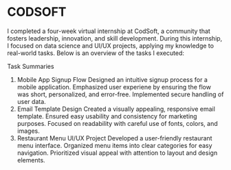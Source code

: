 # CODSOFT
I completed a four-week virtual internship at CodSoft, a community that fosters leadership, innovation, and skill development. During this internship, I focused on data science and UI/UX projects, applying my knowledge to real-world tasks. Below is an overview of the tasks I executed:

Task Summaries
1. Mobile App Signup Flow
Designed an intuitive signup process for a mobile application.
Emphasized user experiene by ensuring the flow was short, personalized, and error-free.
Implemented secure handling of user data.
2. Email Template Design
Created a visually appealing, responsive email template.
Ensured easy usability and consistency for marketing purposes.
Focused on readability with careful use of fonts, colors, and images.
3. Restaurant Menu UI/UX Project
Developed a user-friendly restaurant menu interface.
Organized menu items into clear categories for easy navigation.
Prioritized visual appeal with attention to layout and design elements.
